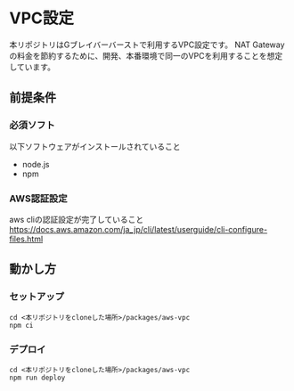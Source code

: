 # VPC設定

本リポジトリはGブレイバーバーストで利用するVPC設定です。
NAT Gatewayの料金を節約するために、開発、本番環境で同一のVPCを利用することを想定しています。

## 前提条件
### 必須ソフト
以下ソフトウェアがインストールされていること

* node.js
* npm

### AWS認証設定
aws cliの認証設定が完了していること
https://docs.aws.amazon.com/ja_jp/cli/latest/userguide/cli-configure-files.html

## 動かし方
### セットアップ
```shell
cd <本リポジトリをcloneした場所>/packages/aws-vpc
npm ci
```

### デプロイ
```shell
cd <本リポジトリをcloneした場所>/packages/aws-vpc
npm run deploy
```